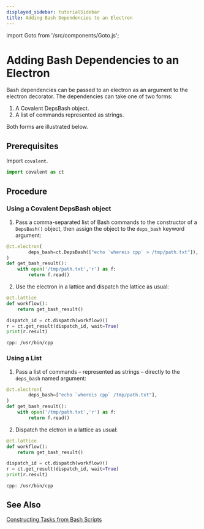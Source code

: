 ```yaml
---
displayed_sidebar: tutorialSidebar
title: Adding Bash Dependencies to an Electron
---
```


import Goto from '/src/components/Goto.js';

# Adding Bash Dependencies to an Electron <Goto link="https://github.com/AgnostiqHQ/covalent/blob/develop/doc/source/how_to/coding/add_bash_dependencies_to_electron.ipynb" />

Bash dependencies can be passed to an electron as an argument to the electron decorator. The dependencies can take one of two forms:

1. A Covalent DepsBash object.
2. A list of commands represented as strings.

Both forms are illustrated below.

## Prerequisites

Import `covalent`.

```python
import covalent as ct
```

## Procedure

### Using a Covalent DepsBash object

1. Pass a comma-separated list of Bash commands to the constructor of a `DepsBash()` object, then assign the object to the `deps_bash` keyword argument:

```python
@ct.electron(
        deps_bash=ct.DepsBash(["echo `whereis cpp` > /tmp/path.txt"]),
)
def get_bash_result():
    with open('/tmp/path.txt','r') as f:
        return f.read()
```

2. Use the electron in a lattice and dispatch the lattice as usual:

```python
@ct.lattice
def workflow():
    return get_bash_result()

dispatch_id = ct.dispatch(workflow)()
r = ct.get_result(dispatch_id, wait=True)
print(r.result)
```

    cpp: /usr/bin/cpp

### Using a List

1. Pass a list of commands – represented as strings – directly to the `deps_bash` named argument:

```python
@ct.electron(
        deps_bash=["echo `whereis cpp` /tmp/path.txt"],
)
def get_bash_result():
    with open('/tmp/path.txt','r') as f:
        return f.read()
```

2. Dispatch the elctron in a lattice as usual:

```python
@ct.lattice
def workflow():
    return get_bash_result()

dispatch_id = ct.dispatch(workflow)()
r = ct.get_result(dispatch_id, wait=True)
print(r.result)
```

    cpp: /usr/bin/cpp

## See Also

[Constructing Tasks from Bash Scripts](/docs/user-documentation/how-to/construct-bash-task.md)
